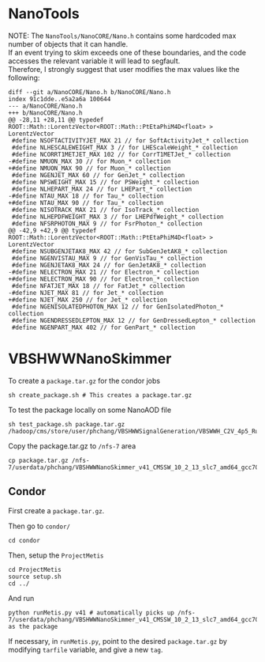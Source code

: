 # NanoTools

NOTE: The ```NanoTools/NanoCORE/Nano.h``` contains some hardcoded max number of objects that it can handle.  
If an event trying to skim exceeds one of these boundaries, and the code accesses the relevant variable it will lead to segfault.  
Therefore, I strongly suggest that user modifies the max values like the following:

    diff --git a/NanoCORE/Nano.h b/NanoCORE/Nano.h
    index 91c1dde..e5a2a6a 100644
    --- a/NanoCORE/Nano.h
    +++ b/NanoCORE/Nano.h
    @@ -28,11 +28,11 @@ typedef ROOT::Math::LorentzVector<ROOT::Math::PtEtaPhiM4D<float> > LorentzVector
     #define NSOFTACTIVITYJET_MAX 21 // for SoftActivityJet_* collection
     #define NLHESCALEWEIGHT_MAX 3 // for LHEScaleWeight_* collection
     #define NCORRT1METJET_MAX 102 // for CorrT1METJet_* collection
    -#define NMUON_MAX 30 // for Muon_* collection
    +#define NMUON_MAX 90 // for Muon_* collection
     #define NGENJET_MAX 60 // for GenJet_* collection
     #define NPSWEIGHT_MAX 15 // for PSWeight_* collection
     #define NLHEPART_MAX 24 // for LHEPart_* collection
    -#define NTAU_MAX 18 // for Tau_* collection
    +#define NTAU_MAX 90 // for Tau_* collection
     #define NISOTRACK_MAX 21 // for IsoTrack_* collection
     #define NLHEPDFWEIGHT_MAX 3 // for LHEPdfWeight_* collection
     #define NFSRPHOTON_MAX 9 // for FsrPhoton_* collection
    @@ -42,9 +42,9 @@ typedef ROOT::Math::LorentzVector<ROOT::Math::PtEtaPhiM4D<float> > LorentzVector
     #define NSUBGENJETAK8_MAX 42 // for SubGenJetAK8_* collection
     #define NGENVISTAU_MAX 9 // for GenVisTau_* collection
     #define NGENJETAK8_MAX 24 // for GenJetAK8_* collection
    -#define NELECTRON_MAX 21 // for Electron_* collection
    +#define NELECTRON_MAX 90 // for Electron_* collection
     #define NFATJET_MAX 18 // for FatJet_* collection
    -#define NJET_MAX 81 // for Jet_* collection
    +#define NJET_MAX 250 // for Jet_* collection
     #define NGENISOLATEDPHOTON_MAX 12 // for GenIsolatedPhoton_* collection
     #define NGENDRESSEDLEPTON_MAX 12 // for GenDressedLepton_* collection
     #define NGENPART_MAX 402 // for GenPart_* collection

# VBSHWWNanoSkimmer

To create a ```package.tar.gz``` for the condor jobs

    sh create_package.sh # This creates a package.tar.gz

To test the package locally on some NanoAOD file

    sh test_package.sh package.tar.gz /hadoop/cms/store/user/phchang/VBSHWWSignalGeneration/VBSWWH_C2V_4p5_RunIIAutumn18NanoAOD_VBSWWH_C2V_4p5_v3_ext1/merged/output.root

Copy the package.tar.gz to ```/nfs-7``` area

    cp package.tar.gz /nfs-7/userdata/phchang/VBSHWWNanoSkimmer_v41_CMSSW_10_2_13_slc7_amd64_gcc700.package.tar.gz

## Condor

First create a ```package.tar.gz```.  

Then go to ```condor/```

    cd condor

Then, setup the ```ProjectMetis```

    cd ProjectMetis
    source setup.sh
    cd ../

And run

    python runMetis.py v41 # automatically picks up /nfs-7/userdata/phchang/VBSHWWNanoSkimmer_v41_CMSSW_10_2_13_slc7_amd64_gcc700.package.tar.gz as the package

If necessary, in ```runMetis.py```, point to the desired ```package.tar.gz``` by modifying ```tarfile``` variable, and give a new ```tag```.

